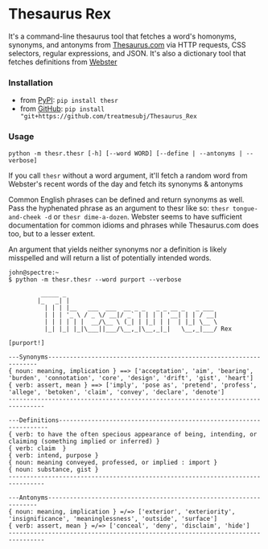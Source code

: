 # Thesaurus Rex
It's a command-line thesaurus tool that fetches a word's homonyms, synonyms, and antonyms from [Thesaurus.com](https://www.thesaurus.com/) via HTTP requests, CSS selectors, regular expressions, and JSON. It's also a dictionary tool that fetches definitions from [Webster](https://www.merriam-webster.com/)

### Installation
- from [PyPI](https://pypi.org/project/thesr): `pip install thesr`
- from [GitHub](https://github.com/treatmesubj/Thesaurus_Rex): `pip install "git+https://github.com/treatmesubj/Thesaurus_Rex`

### Usage

```
python -m thesr.thesr [-h] [--word WORD] [--define | --antonyms | --verbose]
```

If you call `thesr` without a word argument, it'll fetch a random word from Webster's recent words of the day and fetch its synonyms & antonyms

Common English phrases can be defined and return synonyms as well. Pass the hyphenated phrase as an argument to thesr like so: `thesr tongue-and-cheek -d` or `thesr dime-a-dozen`. Webster seems to have sufficient documentation for common idioms and phrases while Thesaurus.com does too, but to a lesser extent. 

An argument that yields neither synonyms nor a definition is likely misspelled and will return a list of potentially intended words.

```
john@spectre:~
$ python -m thesr.thesr --word purport --verbose

         _____ _
        |_   _| |
          | | | |__   ___  ___  __ _ _   _ _ __ _   _ ___
          | | | '_ \ / _ \/ __|/ _` | | | | '__| | | / __|
          | | | | | |  __/\__ \ (_| | |_| | |  | |_| \__ \
          |_| |_| |_|\___||___/\__,_|\__,_|_|   \__,_|___/ Rex

[purport!]

---Synonyms-------------------------------------------------------------------
{ noun: meaning, implication } ==> ['acceptation', 'aim', 'bearing', 'burden', 'connotation', 'core', 'design', 'drift', 'gist', 'heart']
{ verb: assert, mean } ==> ['imply', 'pose as', 'pretend', 'profess', 'allege', 'betoken', 'claim', 'convey', 'declare', 'denote']
--------------------------------------------------------------------------------

---Definitions-------------------------------------------------------------------
{ verb: to have the often specious appearance of being, intending, or claiming (something implied or inferred) }
{ verb: claim  }
{ verb: intend, purpose }
{ noun: meaning conveyed, professed, or implied : import }
{ noun: substance, gist }
--------------------------------------------------------------------------------

---Antonyms-------------------------------------------------------------------
{ noun: meaning, implication } =/=> ['exterior', 'exteriority', 'insignificance', 'meaninglessness', 'outside', 'surface']
{ verb: assert, mean } =/=> ['conceal', 'deny', 'disclaim', 'hide']
--------------------------------------------------------------------------------
```
